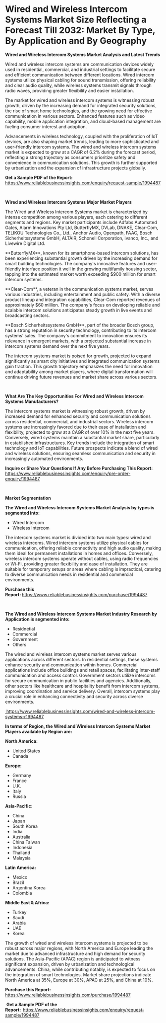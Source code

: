 <p><h1>Wired and Wireless Intercom Systems Market Size Reflecting a Forecast Till 2032: Market By Type, By Application and By Geography</h1></p><p><strong>Wired and Wireless Intercom Systems Market Analysis and Latest Trends</strong></p>
<p><p>Wired and wireless intercom systems are communication devices widely used in residential, commercial, and industrial settings to facilitate secure and efficient communication between different locations. Wired intercom systems utilize physical cabling for sound transmission, offering reliability and clear audio quality, while wireless systems transmit signals through radio waves, providing greater flexibility and easier installation.</p><p>The market for wired and wireless intercom systems is witnessing robust growth, driven by the increasing demand for integrated security solutions, the rise of smart home technologies, and the growing need for effective communication in various sectors. Enhanced features such as video capability, mobile application integration, and cloud-based management are fueling consumer interest and adoption.</p><p>Advancements in wireless technology, coupled with the proliferation of IoT devices, are also shaping market trends, leading to more sophisticated and user-friendly intercom systems. The wired and wireless intercom systems market is expected to grow at a CAGR of 6.2% during the forecast period, reflecting a strong trajectory as consumers prioritize safety and convenience in communication solutions. This growth is further supported by urbanization and the expansion of infrastructure projects globally.</p></p>
<p><strong>Get a Sample PDF of the Report:&nbsp;</strong> <a href="https://www.reliablebusinessinsights.com/enquiry/request-sample/1994487?utm_campaign=3321&utm_medium=2&utm_source=Github&utm_content=ia&utm_term=12042025&utm_id=wired-and-wireless-intercom-systems">https://www.reliablebusinessinsights.com/enquiry/request-sample/1994487</a></p>
<p>&nbsp;</p>
<p><strong>Wired and Wireless Intercom Systems Major Market Players</strong></p>
<p><p>The Wired and Wireless Intercom Systems market is characterized by intense competition among various players, each catering to different segments and regions. Key market participants include Adfabs Automated Gates, Alarm Innovations Pty Ltd, ButterflyMX, DVLab, DNAKE, Clear-Com, TELIKOU Technologies Co., Ltd., Anchor Audio, Openpath, FAAC, Bosch Sicherheitssysteme GmbH, ALTAIR, Schonell Corporation, Ivanco, Inc., and Livewire Digital Ltd.</p><p>**ButterflyMX**, known for its smartphone-based intercom solutions, has been experiencing substantial growth driven by the increasing demand for smart building technologies. The company's innovative features and user-friendly interface position it well in the growing multifamily housing sector, tapping into the estimated market worth exceeding $900 million for smart intercom systems.</p><p>**Clear-Com**, a veteran in the communication systems market, serves various industries, including entertainment and public safety. With a diverse product lineup and integration capabilities, Clear-Com reported revenues of approximately $60 million. The company's focus on developing reliable and scalable intercom solutions anticipates steady growth in live events and broadcasting sectors.</p><p>**Bosch Sicherheitssysteme GmbH**, part of the broader Bosch group, has a strong reputation in security technology, contributing to its intercom systems’ sales. The company's commitment to innovation ensures its relevance in emergent markets, with a projected substantial increase in intercom systems demand over the next five years.</p><p>The intercom systems market is poised for growth, projected to expand significantly as smart city initiatives and integrated communication systems gain traction. This growth trajectory emphasizes the need for innovation and adaptability among market players, where digital transformation will continue driving future revenues and market share across various sectors.</p></p>
<p>&nbsp;</p>
<p><strong>What Are The Key Opportunities For Wired and Wireless Intercom Systems Manufacturers?</strong></p>
<p><p>The intercom systems market is witnessing robust growth, driven by increased demand for enhanced security and communication solutions across residential, commercial, and industrial sectors. Wireless intercom systems are increasingly favored due to their ease of installation and flexibility, projected to grow at a CAGR of over 10% in the next five years. Conversely, wired systems maintain a substantial market share, particularly in established infrastructures. Key trends include the integration of smart technology and IoT capabilities. Future prospects indicate a blend of wired and wireless solutions, ensuring seamless communication and security in increasingly automated environments.</p></p>
<p><strong>Inquire or Share Your Questions If Any Before Purchasing This Report:</strong> <a href="https://www.reliablebusinessinsights.com/enquiry/pre-order-enquiry/1994487?utm_campaign=3321&utm_medium=2&utm_source=Github&utm_content=ia&utm_term=12042025&utm_id=wired-and-wireless-intercom-systems">https://www.reliablebusinessinsights.com/enquiry/pre-order-enquiry/1994487</a></p>
<p>&nbsp;</p>
<p><strong>Market Segmentation</strong></p>
<p><strong>The Wired and Wireless Intercom Systems Market Analysis by types is segmented into:</strong></p>
<p><ul><li>Wired Intercom</li><li>Wireless Intercom</li></ul></p>
<p><p>The intercom systems market is divided into two main types: wired and wireless intercoms. Wired intercom systems utilize physical cables for communication, offering reliable connectivity and high audio quality, making them ideal for permanent installations in homes and offices. Conversely, wireless intercom systems operate without cables, using radio frequencies or Wi-Fi, providing greater flexibility and ease of installation. They are suitable for temporary setups or areas where cabling is impractical, catering to diverse communication needs in residential and commercial environments.</p></p>
<p><strong>Purchase this Report:&nbsp;</strong><a href="https://www.reliablebusinessinsights.com/purchase/1994487?utm_campaign=3321&utm_medium=2&utm_source=Github&utm_content=ia&utm_term=12042025&utm_id=wired-and-wireless-intercom-systems">https://www.reliablebusinessinsights.com/purchase/1994487</a></p>
<p>&nbsp;</p>
<p><strong>The Wired and Wireless Intercom Systems Market Industry Research by Application is segmented into:</strong></p>
<p><ul><li>Residnetial</li><li>Commercial</li><li>Government</li><li>Others</li></ul></p>
<p><p>The wired and wireless intercom systems market serves various applications across different sectors. In residential settings, these systems enhance security and communication within homes. Commercial applications include office buildings and retail spaces, facilitating inter-staff communication and access control. Government sectors utilize intercoms for secure communication in public facilities and agencies. Additionally, other sectors like healthcare and hospitality benefit from intercom systems, improving coordination and service delivery. Overall, intercom systems play a crucial role in enhancing connectivity and security across diverse environments.</p></p>
<p><a href="https://www.reliablebusinessinsights.com/wired-and-wireless-intercom-systems-r1994487?utm_campaign=3321&utm_medium=2&utm_source=Github&utm_content=ia&utm_term=12042025&utm_id=wired-and-wireless-intercom-systems">&nbsp;https://www.reliablebusinessinsights.com/wired-and-wireless-intercom-systems-r1994487</a></p>
<p><strong>In terms of Region, the Wired and Wireless Intercom Systems Market Players available by Region are:</strong></p>
<p>
    <p> <strong> North America: </strong>
        <ul>
            <li>United States</li>
            <li>Canada</li>
        </ul>
        </p> 
    <p> <strong> Europe: </strong>
        <ul>
            <li>Germany</li>
            <li>France</li>
            <li>U.K.</li>
            <li>Italy</li>
            <li>Russia</li>
        </ul>
        </p> 
    <p> <strong> Asia-Pacific: </strong>
        <ul>
            <li>China</li>
            <li>Japan</li>
            <li>South Korea</li>
            <li>India</li>
            <li>Australia</li>
            <li>China Taiwan</li>
            <li>Indonesia</li>
            <li>Thailand</li>
            <li>Malaysia</li>
        </ul>
        </p> 
    <p> <strong> Latin America: </strong>
        <ul>
            <li>Mexico</li>
            <li>Brazil</li>
            <li>Argentina Korea</li>
            <li>Colombia</li>
        </ul>
        </p> 
    <p> <strong> Middle East & Africa: </strong>
        <ul>
            <li>Turkey</li>
            <li>Saudi</li>
            <li>Arabia</li>
            <li>UAE</li>
            <li>Korea</li>
        </ul>
    </p>
    </p>
<p><p>The growth of wired and wireless intercom systems is projected to be robust across major regions, with North America and Europe leading the market due to advanced infrastructure and high demand for security solutions. The Asia-Pacific (APAC) region is anticipated to witness significant expansion, driven by urbanization and technological advancements. China, while contributing notably, is expected to focus on the integration of smart technologies. Market share projections indicate North America at 35%, Europe at 30%, APAC at 25%, and China at 10%.</p></p>
<p><strong>Purchase this Report: </strong><a href="https://www.reliablebusinessinsights.com/purchase/1994487?utm_campaign=3321&utm_medium=2&utm_source=Github&utm_content=ia&utm_term=12042025&utm_id=wired-and-wireless-intercom-systems">https://www.reliablebusinessinsights.com/purchase/1994487</a></p>
<p>&nbsp;<strong>Get a Sample PDF of the Report:&nbsp;&nbsp;</strong><a href="https://www.reliablebusinessinsights.com/enquiry/request-sample/1994487?utm_campaign=3321&utm_medium=2&utm_source=Github&utm_content=ia&utm_term=12042025&utm_id=wired-and-wireless-intercom-systems">https://www.reliablebusinessinsights.com/enquiry/request-sample/1994487</a></p>
<p><strong></strong></p>
<p><p></p><p></p><p></p></p>